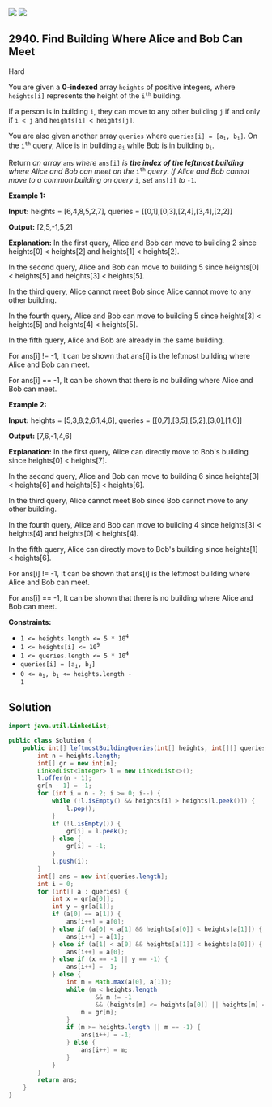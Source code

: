 [![](https://img.shields.io/github/stars/javadev/LeetCode-in-Java?label=Stars&style=flat-square)](https://github.com/javadev/LeetCode-in-Java)
[![](https://img.shields.io/github/forks/javadev/LeetCode-in-Java?label=Fork%20me%20on%20GitHub%20&style=flat-square)](https://github.com/javadev/LeetCode-in-Java/fork)

## 2940\. Find Building Where Alice and Bob Can Meet

Hard

You are given a **0-indexed** array `heights` of positive integers, where `heights[i]` represents the height of the <code>i<sup>th</sup></code> building.

If a person is in building `i`, they can move to any other building `j` if and only if `i < j` and `heights[i] < heights[j]`.

You are also given another array `queries` where <code>queries[i] = [a<sub>i</sub>, b<sub>i</sub>]</code>. On the <code>i<sup>th</sup></code> query, Alice is in building <code>a<sub>i</sub></code> while Bob is in building <code>b<sub>i</sub></code>.

Return _an array_ `ans` _where_ `ans[i]` _is **the index of the leftmost building** where Alice and Bob can meet on the_ <code>i<sup>th</sup></code> _query_. _If Alice and Bob cannot move to a common building on query_ `i`, _set_ `ans[i]` _to_ `-1`.

**Example 1:**

**Input:** heights = [6,4,8,5,2,7], queries = \[\[0,1],[0,3],[2,4],[3,4],[2,2]]

**Output:** [2,5,-1,5,2]

**Explanation:** In the first query, Alice and Bob can move to building 2 since heights[0] < heights[2] and heights[1] < heights[2]. 

In the second query, Alice and Bob can move to building 5 since heights[0] < heights[5] and heights[3] < heights[5]. 

In the third query, Alice cannot meet Bob since Alice cannot move to any other building. 

In the fourth query, Alice and Bob can move to building 5 since heights[3] < heights[5] and heights[4] < heights[5]. 

In the fifth query, Alice and Bob are already in the same building. 

For ans[i] != -1, It can be shown that ans[i] is the leftmost building where Alice and Bob can meet. 

For ans[i] == -1, It can be shown that there is no building where Alice and Bob can meet.

**Example 2:**

**Input:** heights = [5,3,8,2,6,1,4,6], queries = \[\[0,7],[3,5],[5,2],[3,0],[1,6]]

**Output:** [7,6,-1,4,6]

**Explanation:** In the first query, Alice can directly move to Bob's building since heights[0] < heights[7].

In the second query, Alice and Bob can move to building 6 since heights[3] < heights[6] and heights[5] < heights[6]. 

In the third query, Alice cannot meet Bob since Bob cannot move to any other building. 

In the fourth query, Alice and Bob can move to building 4 since heights[3] < heights[4] and heights[0] < heights[4]. 

In the fifth query, Alice can directly move to Bob's building since heights[1] < heights[6]. 

For ans[i] != -1, It can be shown that ans[i] is the leftmost building where Alice and Bob can meet. 

For ans[i] == -1, It can be shown that there is no building where Alice and Bob can meet.

**Constraints:**

*   <code>1 <= heights.length <= 5 * 10<sup>4</sup></code>
*   <code>1 <= heights[i] <= 10<sup>9</sup></code>
*   <code>1 <= queries.length <= 5 * 10<sup>4</sup></code>
*   <code>queries[i] = [a<sub>i</sub>, b<sub>i</sub>]</code>
*   <code>0 <= a<sub>i</sub>, b<sub>i</sub> <= heights.length - 1</code>

## Solution

```java
import java.util.LinkedList;

public class Solution {
    public int[] leftmostBuildingQueries(int[] heights, int[][] queries) {
        int n = heights.length;
        int[] gr = new int[n];
        LinkedList<Integer> l = new LinkedList<>();
        l.offer(n - 1);
        gr[n - 1] = -1;
        for (int i = n - 2; i >= 0; i--) {
            while (!l.isEmpty() && heights[i] > heights[l.peek()]) {
                l.pop();
            }
            if (!l.isEmpty()) {
                gr[i] = l.peek();
            } else {
                gr[i] = -1;
            }
            l.push(i);
        }
        int[] ans = new int[queries.length];
        int i = 0;
        for (int[] a : queries) {
            int x = gr[a[0]];
            int y = gr[a[1]];
            if (a[0] == a[1]) {
                ans[i++] = a[0];
            } else if (a[0] < a[1] && heights[a[0]] < heights[a[1]]) {
                ans[i++] = a[1];
            } else if (a[1] < a[0] && heights[a[1]] < heights[a[0]]) {
                ans[i++] = a[0];
            } else if (x == -1 || y == -1) {
                ans[i++] = -1;
            } else {
                int m = Math.max(a[0], a[1]);
                while (m < heights.length
                        && m != -1
                        && (heights[m] <= heights[a[0]] || heights[m] <= heights[a[1]])) {
                    m = gr[m];
                }
                if (m >= heights.length || m == -1) {
                    ans[i++] = -1;
                } else {
                    ans[i++] = m;
                }
            }
        }
        return ans;
    }
}
```